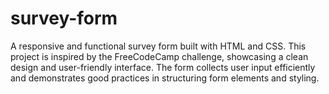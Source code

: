 # survey-form
A responsive and functional survey form built with HTML and CSS. This project is inspired by the FreeCodeCamp challenge, showcasing a clean design and user-friendly interface. The form collects user input efficiently and demonstrates good practices in structuring form elements and styling.
